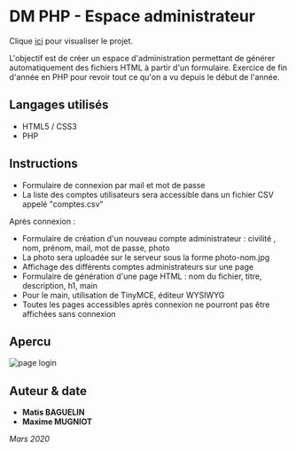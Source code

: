 # DM PHP - Espace administrateur

Clique [ici](http://espace-admin.matisbaguelin.fr/login.php) pour visualiser le projet.

L'objectif est de créer un espace d'administration permettant de générer automatiquement des fichiers HTML à partir d'un formulaire.
Exercice de fin d'année en PHP pour revoir tout ce qu'on a vu depuis le début de l'année.

## Langages utilisés 

* HTML5 / CSS3
* PHP

## Instructions

* Formulaire de connexion par mail et mot de passe
* La liste des comptes utilisateurs sera accessible dans un fichier CSV appelé "comptes.csv" 

Après connexion :
* Formulaire de création d'un nouveau compte administrateur : civilité , nom, prénom, mail, mot de passe, photo
* La photo sera uploadée sur le serveur sous la forme photo-nom.jpg
* Affichage des différents comptes administrateurs sur une page
* Formulaire de génération d'une page HTML : nom du fichier, titre, description, h1, main
* Pour le main, utilisation de TinyMCE, éditeur WYSIWYG
* Toutes les pages accessibles après connexion ne pourront pas être affichées sans connexion


## Apercu

![page login](http://matisbaguelin.fr/images/projets/espace-administrateur.png "Page de login")

## Auteur & date

* **Matis BAGUELIN**
* **Maxime MUGNIOT**

*Mars 2020*
